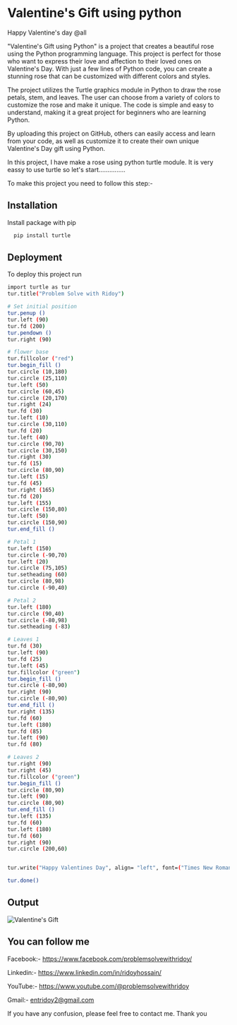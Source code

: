 
# Valentine's Gift using python

Happy Valentine's day @all 

"Valentine's Gift using Python" is a project that creates a beautiful rose using the Python programming language. This project is perfect for those who want to express their love and affection to their loved ones on Valentine's Day. With just a few lines of Python code, you can create a stunning rose that can be customized with different colors and styles.

The project utilizes the Turtle graphics module in Python to draw the rose petals, stem, and leaves. The user can choose from a variety of colors to customize the rose and make it unique. The code is simple and easy to understand, making it a great project for beginners who are learning Python.

By uploading this project on GitHub, others can easily access and learn from your code, as well as customize it to create their own unique Valentine's Day gift using Python.

In this project, I have make a rose using python turtle module. It is very eassy to use turtle so let's start...............

To make this project you need to follow this step:-










## Installation

Install package with pip

```bash
  pip install turtle

```
    
## Deployment

To deploy this project run

```bash
import turtle as tur
tur.title("Problem Solve with Ridoy")

# Set initial position
tur.penup ()
tur.left (90)
tur.fd (200)
tur.pendown ()
tur.right (90)

# flower base
tur.fillcolor ("red")
tur.begin_fill ()
tur.circle (10,180)
tur.circle (25,110)
tur.left (50)
tur.circle (60,45)
tur.circle (20,170)
tur.right (24)
tur.fd (30)
tur.left (10)
tur.circle (30,110)
tur.fd (20)
tur.left (40)
tur.circle (90,70)
tur.circle (30,150)
tur.right (30)
tur.fd (15)
tur.circle (80,90)
tur.left (15)
tur.fd (45)
tur.right (165)
tur.fd (20)
tur.left (155)
tur.circle (150,80)
tur.left (50)
tur.circle (150,90)
tur.end_fill ()

# Petal 1
tur.left (150)
tur.circle (-90,70)
tur.left (20)
tur.circle (75,105)
tur.setheading (60)
tur.circle (80,98)
tur.circle (-90,40)

# Petal 2
tur.left (180)
tur.circle (90,40)
tur.circle (-80,98)
tur.setheading (-83)

# Leaves 1
tur.fd (30)
tur.left (90)
tur.fd (25)
tur.left (45)
tur.fillcolor ("green")
tur.begin_fill ()
tur.circle (-80,90)
tur.right (90)
tur.circle (-80,90)
tur.end_fill ()
tur.right (135)
tur.fd (60)
tur.left (180)
tur.fd (85)
tur.left (90)
tur.fd (80)

# Leaves 2
tur.right (90)
tur.right (45)
tur.fillcolor ("green")
tur.begin_fill ()
tur.circle (80,90)
tur.left (90)
tur.circle (80,90)
tur.end_fill ()
tur.left (135)
tur.fd (60)
tur.left (180)
tur.fd (60)
tur.right (90)
tur.circle (200,60)


tur.write("Happy Valentines Day", align= "left", font=("Times New Roman", 25, "bold"))

tur.done() 
```


## Output



![Valentine's Gift](https://user-images.githubusercontent.com/123636419/217831275-2d4251b0-cb4e-40db-81d8-ad26832582bb.png)



## You can follow me

Facebook:- https://www.facebook.com/problemsolvewithridoy/

Linkedin:- https://www.linkedin.com/in/ridoyhossain/

YouTube:- https://www.youtube.com/@problemsolvewithridoy

Gmail:- entridoy2@gmail.com

If you have any confusion, please feel free to contact me. Thank you

